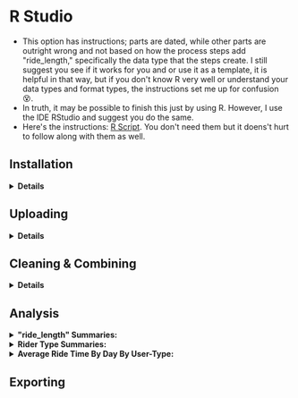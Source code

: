 # R Studio
* This option has instructions; parts are dated, while other parts are outright wrong and not based on how the process steps add "ride_length," specifically the data type that the steps create. I still suggest you see if it works for you and or use it as a template, it is helpful in that way, but if you don't know R very well or understand your data types and format types, the instructions set me up for confusion 😵.
* In truth, it may be possible to finish this just by using R. However, I use the IDE RStudio and suggest you do the same.
* Here's the instructions: [R Script](https://docs.google.com/document/d/1TTj5KNKf4BWvEORGm10oNbpwTRk1hamsWJGj6qRWpuI/edit). You don't need them but it doens't hurt to follow along with them as well.  

## Installation
<details>
  <summary><strong>Details</strong></summary>
  
### Click here ➡️ [R](https://cloud.r-project.org/bin/windows/base/R-4.3.0-win.exe)

* I created an auto-download link because I find the CRAN website confusing 😵. 
* Keep in mind that R does not auto-update. Also, that old versions stay on your hard drive.
* Run through the setup, keeping all the default settings.

### Click here ➡️ [R Studio](https://download1.rstudio.org/electron/windows/RStudio-2023.06.0-421.exe)
* I created an auto-download link because why not.
* Keep in mind that RStudio does not auto-update, nor do the libraries, but it will prompt you when updates are available. 
* Run through the setup, keeping all the default settings.
  
### Make sure you create a directory for your project
  * The far top-right has a tab just below the RStudio "Close tab" click it > New Project > New Directory > New Project >  name your directory and its location > Create Project.
  
<details>
  <summary><strong>Settings</strong></summary> 
  
  * To change RStudio to nightmode: Tools > Global Options > Appearance > Editor theme > "Tomorrow Night" is my current selection.
  * I prefer this pane layout. I ask that you consider it yourself. To change it: View > Panes > Pane Layout. However, it is all preference: 
  
![RStudio](RStudio.PNG)
  
</details>

</details>

## Uploading 

<details>
    <summary><strong>Details</strong></summary>
<em> Note: The point of this set of instructions is to answer "In what ways do members and casual riders use Divvy bikes differently?". </em> We can use R to answer other questions as well.
  
* In my opinion, to save on typing, you should copy the instructions listed at the top of this page into a new R script or copy [mine](https://github.com/MjxSjx/Portfolio/blob/main/Case%20Study%201%20-%20bike-share%20analysis/R%20Results/bike_riders.R) which is what i'll be using for this guide. 
* File tab > New File > R Script. Copy the instructions and paste them into your new script, then: File tab > Save As > bike_riders.R <em>(or whatever file name you like).</em> 
  
<details>
  <summary><strong>Instructions</strong></summary>
  
<ol>
<li> We potentially need to install tidyverse. <em> It's likely you already have it installed if you took the Coursera Google Data Analytics course and followed their instructions word for word, you installed tidyverse like 15 times 🤣. </em> </li>
<details>
  <summary><strong>Install Packages</strong></summary>
  
* install.packages("tidyverse")
* <em> We do not need "lubridate" and "ggplot2" installed because "tidyverse" already comes with them. </em>
</details>
  
<li> After installing the libraries, you still need to load them. This is where copying the instructions into an R script is so helpful. simply highlight the line that reads "library(tidyverse)" and then hold CTRL+ENTER or click the "Run" button at the top-right of the Script tab. </li>
  <details>
  <summary><strong>Load Packages</strong></summary>
    
* library(tidyverse) 
* <em> We do not need "lubridate" and "ggplot2" loaded because "tidyverse" already does that for us. </em>
</details>

<li>Now we check and set the directory.</li>
  
  <details>
    <summary><strong>Check and Set Directory</strong></summary>
    
* getwd() <em># displays your working directory</em>
* setwd("Your Directory location") <em># sets your working directory </em>
* getwd() <em># check you set your directory correctly</em>
    
 </details>
  
<li> It's time to upload the CSV files we cleaned earlier. </li>
    <details>
    <summary><strong>CSV Files</strong></summary>
      <em>Simple file names mean less typing</em>
      
* db1 <- read_csv("202205-tripdata.csv")
* db2 <- read_csv("202206-tripdata.csv")
* db3 <- read_csv("202207-tripdata.csv")
* db4 <- read_csv("202208-tripdata.csv")
* db5 <- read_csv("202209-tripdata.csv")
* db6 <- read_csv("202210-tripdata.csv")
* db7 <- read_csv("202211-tripdata.csv")
* db8 <- read_csv("202212-tripdata.csv")
* db9 <- read_csv("202301-tripdata.csv")
* db10 <- read_csv("202302-tripdata.csv")
* db11 <- read_csv("202303-tripdata.csv")
* db12 <- read_csv("202304-tripdata.csv")

<em>Check your "Enviroment" tab that all 12 files are loaded in R Studio</em>
       </details>
  
  <li> Check once again the all 12 column names are consistent. </li>
      <details>
    <summary><strong>Checking Column Names </strong></summary>
        
* colnames(db1)
* colnames(db2)
* colnames(db3)
* colnames(db4)
* colnames(db5)
* colnames(db6)
* colnames(db7)
* colnames(db8)
* colnames(db9)
* colnames(db10)
* colnames(db11)
* colnames(db12)
    </details>
  
<li> There is no need to rename columns or use mutate() on "ride_id" or "rideable_type" If you're using data post 2020. </li>
    <details>
 <summary><strong> Double Checking Column Names </strong></summary>
  <em> Simply check the structure of each file </em>
 
* str(db1)
* str(db2)
* str(db3)
* str(db4)
* str(db5)
* str(db6)
* str(db7)
* str(db8)
* str(db9)
* str(db10)
* str(db11)
* str(db12)
      
<em>Notice all column names are already correct and both columns listed directly above are already labeled as "col_character()"</em>
</ol>
  
</details>
</details>
  
## Cleaning & Combining

  <details>
    <summary><strong>Details</strong></summary>
<ol>
 <li>Making one large data frame.</li> 
 <details>
 <summary><strong>Combining</strong></summary>

* all_trips <- bind_rows(db1,db2,db3,db4,db5,db6,db7,db8,db9,db10,db11,db12)   
  </details>
   
<li> The .PDF instructions have us removing some columns. We don't <em>"need to"</em> though. Deeper investigations can be done if they are left, however they are investigations already covered in my SQL guide. </li>
<details>
  <summary><strong>Removing Columns</strong></summary>
  <em> birthyear and gender only apply to data 2020 and older and do not exist in our files. </em> 
  
* all_trips <- all_trips %>%  select(-c(start_lat, start_lng, end_lat, end_lng))
  
</details>

<li> Changing "ride_length" to coporate with us. </li> 
<details>
  <summary><strong> Changing "ride_length" </strong></summary>
  <em> This was a pain.  The standard instructions will not work. The solution is simple but understanding how and why every other solution broke the syntax took me half a day. Feel free to solve this yourself. The answer will always be here waiting for you. </em> 
<details>
  <summary><strong> <em>Spoiler Ahead! </em></strong></summary>
  
* all_trips$ride_length <- as.numeric(as.POSIXlt(all_trips$ride_length, format = "%H:%M:%S"))

</details> 
</details>  
  
<li> Inspecting the new table we've created. </li>  
<details>
  <summary><strong>Inspection Syntax</strong></summary>
  <em> This is all important information about our data frame. </em> 
  
* colnames(all_trips)  #List of column names
* nrow(all_trips)  #How many rows are in data frame?
* dim(all_trips)  #Dimensions of the data frame?
* head(all_trips)  #See the first 6 rows of data frame.  Also tail(all_trips)
* str(all_trips)  #See list of columns and data types (numeric, character, etc)
* summary(all_trips)  #Statistical summary of data. Mainly for numerics
  
</details>  
  
<li> There is no need to use mutate() on "casual_member" that only apply to data 2020 and older. </em> </li>   
<details>
  <summary><strong>Checking Column "member_casual"</strong></summary>
    <em> Run this code to prove to yourself you're in the clear </em>
  
* distinct_values <- unique(all_trips$member_casual)
* print(distinct_values)

 <em> Notice your results are only "casual" and "member" </em>                     
</details>  

<li> Adding a "date" column.</li>     
<details>
  <summary><strong>Adding Date</strong></summary>
   <em> This too caused a headache for me, although not as severe. The standard instructions will not work. </em>

  <details>
  <summary><strong>Spoilers Ahead! </strong></summary>
* all_trips$date <- as.Date(all_trips$started_at, format = "%m/%d/%Y %H:%M")

</details>
 </details>

<li> Adding Columns: month, day, and year of each ride. </em>       
<details>
 <summary><strong>Adding Columns </strong></summary>
  
* all_trips$month <- format(as.Date(all_trips$date), "%m")
* all_trips$day <- format(as.Date(all_trips$date), "%d")
* all_trips$year <- format(as.Date(all_trips$date), "%Y")
* all_trips$day_of_week <- format(as.Date(all_trips$date), "%A")

</details>

<li> Removing Bad Data.</li> 
<details>
  <summary><strong>Removing Negative Numbers</strong></summary>
   <em> We already took care of this in our Excel work. </em>
  
* all_trips_v2 <- all_trips[!(all_trips$start_station_name == "HQ QR" | all_trips$ride_length<0),]

</details>

</ol>
 
</details>
      
## Analysis

<details>
<summary><strong>"ride_length" Summaries: </strong></summary>
<em> Time for descriptive analysis on ride_length (all figures in seconds) </em>

* mean(all_trips_v2$ride_length) 
* median(all_trips_v2$ride_length) 
* max(all_trips_v2$ride_length) 
* min(all_trips_v2$ride_length) 
* summary(all_trips_v2$ride_length)

</details>

<details>
<summary><strong>Rider Type Summaries: </strong></summary>
<em>Compare members and casual users</em>

* aggregate(all_trips_v2$ride_length ~ all_trips_v2$member_casual, FUN = mean)
* aggregate(all_trips_v2$ride_length ~ all_trips_v2$member_casual, FUN = median)
* aggregate(all_trips_v2$ride_length ~ all_trips_v2$member_casual, FUN = max)
* aggregate(all_trips_v2$ride_length ~ all_trips_v2$member_casual, FUN = min)
  
</details>


<details>
<summary><strong>Average Ride Time By Day By User-Type: </strong></summary>
<em> First we should put the days of the week in order. Also I rounded up for visual appeal </em>

* all_trips_v2$day_of_week <- ordered(all_trips_v2$day_of_week, levels=c("Sunday", "Monday", "Tuesday", "Wednesday", "Thursday", "Friday", "Saturday"))
* aggregate(all_trips_v2$ride_length ~ all_trips_v2$member_casual + all_trips_v2$day_of_week, FUN = function(x) round(mean(x), 2))



</details>




































## Exporting
